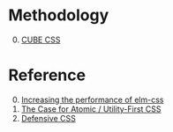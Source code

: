 # Methodology

0. [CUBE CSS](https://cube.fyi/)

# Reference

0. [Increasing the performance of elm-css](https://blogg.bekk.no/increasing-the-performance-of-elm-css-34075512d6a6)
0. [The Case for Atomic / Utility-First CSS](https://johnpolacek.github.io/the-case-for-atomic-css/)
0. [Defensive CSS](https://ishadeed.com/article/defensive-css/)

